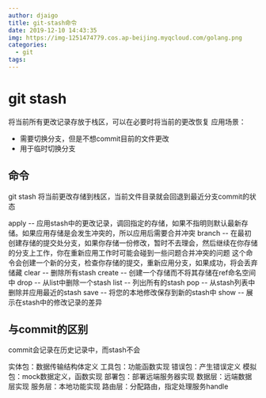 ```yaml
---
author: djaigo
title: git-stash命令
date: 2019-12-10 14:43:35
img: https://img-1251474779.cos.ap-beijing.myqcloud.com/golang.png
categories: 
  - git
tags: 
---
```


# git stash
将当前所有更改记录存放于栈区，可以在必要时将当前的更改恢复
应用场景：
* 需要切换分支，但是不想commit目前的文件更改
* 用于临时切换分支

## 命令
git stash
将当前更改存储到栈区，当前文件目录就会回退到最近分支commit的状态

apply   -- 应用stash中的更改记录，调回指定的存储，如果不指明则默认最新存储。如果应用存储是会发生冲突的，所以应用后需要合并冲突
branch  -- 在最初创建存储的提交处分支，如果你存储一份修改，暂时不去理会，然后继续在你存储的分支上工作，你在重新应用工作时可能会碰到一些问题合并冲突的问题
这个命令会创建一个新的分支，检查你存储的提交，重新应用分支，如果成功，将会丢弃储藏
clear   -- 删除所有stash
create  -- 创建一个存储而不将其存储在ref命名空间中
drop    -- 从list中删除一个stash
list    -- 列出所有的stash
pop     -- 从stash列表中删除并应用最近的stash
save    -- 将您的本地修改保存到新的stash中
show    -- 展示在stash中的修改记录的差异

## 与commit的区别
commit会记录在历史记录中，而stash不会

实体包：数据传输结构体定义
工具包：功能函数实现
错误包：产生错误定义
模拟包：mock数据定义，函数实现
部署包：部署远端服务器实现
数据层：远端数据层实现
服务层：本地功能实现
路由层：分配路由，指定处理服务handle